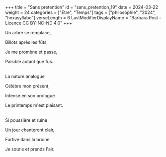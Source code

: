 +++
title = "Sans prétention"
id = "sans_pretention_19"
date = 2024-03-22
weight = 24
categories = ["Etre", "Temps"]
tags = ["philosophie", "2024", "hexasyllabe"]
verseLength = 6
LastModifierDisplayName = "Barbara Post - Licence CC BY-NC-ND 4.0"
+++

Un arbre se remplace,

Billots après les fûts,

Je me promène et passe,

Paisible autant que fus.

 \
La nature analogue

Célèbre mon présent,

Intense en son prologue

Le printemps m'est plaisant.

 \
Si poussière et ruine

Un jour chanteront clair,

Furtive dans la bruine

Je souris et prends l'air.
